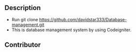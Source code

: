 ## Description

- Run git clone https://github.com/davidstar333/Database-management.git
- This is database management system by using Codeigniter.

## Contributor